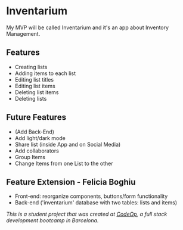 # Inventarium

My MVP will be called Inventarium and it's an app about Inventory Management.

## Features

- Creating lists
- Adding items to each list
- Editing list titles
- Editing list items
- Deleting list items
- Deleting lists

## Future Features

- (Add Back-End)
- Add light/dark mode
- Share list (inside App and on Social Media)
- Add collaborators
- Group Items
- Change Items from one List to the other

## Feature Extension - Felicia Boghiu
- Front-end: reorganize components, buttons/form functionality
- Back-end ('inventarium' database with two tables: lists and items)

_This is a student project that was created at [CodeOp](http://codeop.tech), a full stack development bootcamp in Barcelona._